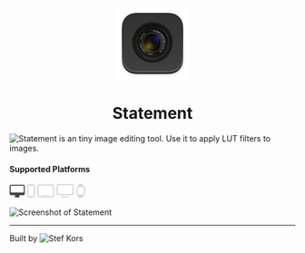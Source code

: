 <p align="center">
  <img src="Statement/Assets.xcassets/AppIcon.appiconset/Large Icon1024.png" height="128">
  <h1 align="center">Statement</h1>
</p>

![Statement](https://github.com/StefKors/Statement) is an tiny image editing tool. Use it to apply LUT filters to images.

#### Supported Platforms
<p align="left">
<picture>
  <source media="(prefers-color-scheme: dark)" srcset="Images/macos.svg">
  <source media="(prefers-color-scheme: light)" srcset="Images/macos-active.svg">
  <img alt="macos" src="Images/macos-active.svg" height="24">
</picture>

<picture>
  <source media="(prefers-color-scheme: dark)" srcset="Images/ios-active.svg">
  <source media="(prefers-color-scheme: light)" srcset="Images/ios.svg">
  <img alt="macos" src="Images/ios.svg" height="24">
</picture>

<picture>
  <source media="(prefers-color-scheme: dark)" srcset="Images/ipados-active.svg">
  <source media="(prefers-color-scheme: light)" srcset="Images/ipados.svg">
  <img alt="macos" src="Images/ipados.svg" height="24">
</picture>

<picture>
  <source media="(prefers-color-scheme: dark)" srcset="Images/tvos-active.svg">
  <source media="(prefers-color-scheme: light)" srcset="Images/tvos.svg">
  <img alt="macos" src="Images/tvos.svg" height="24">
</picture>

<picture>
  <source media="(prefers-color-scheme: dark)" srcset="Images/watchos-active.svg">
  <source media="(prefers-color-scheme: light)" srcset="Images/watchos.svg">
  <img alt="macos" src="Images/watchos.svg" height="24">
</picture>
</p>

<picture>
  <source media="(prefers-color-scheme: dark)" srcset="Images/Screenshot-dark.png">
  <source media="(prefers-color-scheme: light)" srcset="Images/Screenshot-light.png">
  <img alt="Screenshot of Statement" src="Images/Screenshot-light.png">
</picture>

-------


Built by ![Stef Kors](https://stefkors.com)

